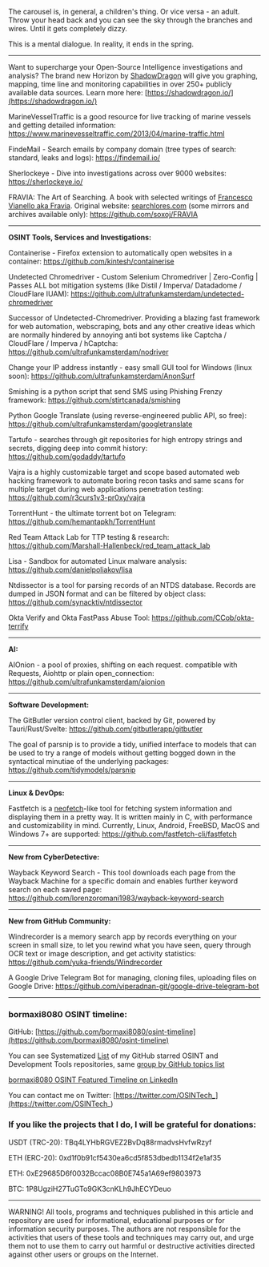 
The carousel is, in general, a children's thing. Or vice versa - an adult. Throw your head back and you can see the sky through the branches and wires. Until it gets completely dizzy.

This is a mental dialogue. In reality, it ends in the spring.

----

Want to supercharge your Open-Source Intelligence investigations and analysis? The brand new Horizon by [ShadowDragon](https://www.linkedin.com/company/shadowdragon/) will give you graphing, mapping, time line and monitoring capabilities in over 250+ publicly available data sources. Learn more here: [https://shadowdragon.io/](https://shadowdragon.io/)

MarineVesselTraffic is a good resource for live tracking of marine vessels and getting detailed information: https://www.marinevesseltraffic.com/2013/04/marine-traffic.html

FindeMail - Search emails by company domain (tree types of search: standard, leaks and logs): https://findemail.io/

Sherlockeye - Dive into investigations across over 9000 websites: https://sherlockeye.io/

FRAVIA: The Art of Searching. A book with selected writings of [Francesco Vianello aka Fravia](https://en.wikipedia.org/wiki/Fravia). Original website: [searchlores.com](https://web.archive.org/web/20191022173743/http://search.lores.eu/indexo.htm) (some mirrors and archives available only): https://github.com/soxoj/FRAVIA

----

**OSINT Tools, Services and Investigations:**

Containerise - Firefox extension to automatically open websites in a container: https://github.com/kintesh/containerise

Undetected Chromedriver - Custom Selenium Chromedriver | Zero-Config | Passes ALL bot mitigation systems (like Distil / Imperva/ Datadadome / CloudFlare IUAM): https://github.com/ultrafunkamsterdam/undetected-chromedriver

Successor of Undetected-Chromedriver. Providing a blazing fast framework for web automation, webscraping, bots and any other creative ideas which are normally hindered by annoying anti bot systems like Captcha / CloudFlare / Imperva / hCaptcha: https://github.com/ultrafunkamsterdam/nodriver

Change your IP address instantly - easy small GUI tool for Windows (linux soon): https://github.com/ultrafunkamsterdam/AnonSurf

Smishing is a python script that send SMS using Phishing Frenzy framework: https://github.com/stirtcanada/smishing

Python Google Translate (using reverse-engineered public API, so free): https://github.com/ultrafunkamsterdam/googletranslate

Tartufo - searches through git repositories for high entropy strings and secrets, digging deep into commit history: https://github.com/godaddy/tartufo

Vajra is a highly customizable target and scope based automated web hacking framework to automate boring recon tasks and same scans for multiple target during web applications penetration testing: https://github.com/r3curs1v3-pr0xy/vajra

TorrentHunt - the ultimate torrent bot on Telegram: https://github.com/hemantapkh/TorrentHunt

Red Team Attack Lab for TTP testing & research: https://github.com/Marshall-Hallenbeck/red_team_attack_lab

Lisa - Sandbox for automated Linux malware analysis: https://github.com/danielpoliakov/lisa

Ntdissector is a tool for parsing records of an NTDS database. Records are dumped in JSON format and can be filtered by object class: https://github.com/synacktiv/ntdissector

Okta Verify and Okta FastPass Abuse Tool: https://github.com/CCob/okta-terrify

----

**AI:**

AIOnion - a pool of proxies, shifting on each request. compatible with Requests, Aiohttp or plain open_connection: https://github.com/ultrafunkamsterdam/aionion

---

**Software Development:**

The GitButler version control client, backed by Git, powered by Tauri/Rust/Svelte: https://github.com/gitbutlerapp/gitbutler

The goal of parsnip is to provide a tidy, unified interface to models that can be used to try a range of models without getting bogged down in the syntactical minutiae of the underlying packages: https://github.com/tidymodels/parsnip

----

**Linux & DevOps:**

Fastfetch is a [neofetch](https://github.com/dylanaraps/neofetch)-like tool for fetching system information and displaying them in a pretty way. It is written mainly in C, with performance and customizability in mind. Currently, Linux, Android, FreeBSD, MacOS and Windows 7+ are supported: https://github.com/fastfetch-cli/fastfetch

----

**New from CyberDetective:**

Wayback Keyword Search - This tool downloads each page from the Wayback Machine for a specific domain and enables further keyword search on each saved page: https://github.com/lorenzoromani1983/wayback-keyword-search

----

**New from GitHub Community:**

Windrecorder is a memory search app by records everything on your screen in small size, to let you rewind what you have seen, query through OCR text or image description, and get activity statistics: https://github.com/yuka-friends/Windrecorder

A Google Drive Telegram Bot for managing, cloning files, uploading files on Google Drive: https://github.com/viperadnan-git/google-drive-telegram-bot

----
### bormaxi8080 OSINT timeline:

GitHub: [https://github.com/bormaxi8080/osint-timeline](https://github.com/bormaxi8080/osint-timeline)

You can see Systematized [List](https://github.com/bormaxi8080/github-starred-repos-builder/blob/main/starred_repos.md) of my GitHub starred OSINT and Development Tools repositories, same [group by GitHub topics list](https://github.com/bormaxi8080/starred)

[bormaxi8080 OSINT Featured Timeline on LinkedIn](https://www.linkedin.com/in/osintech/details/featured/)

You can contact me on Twitter: [https://twitter.com/OSINTech_](https://twitter.com/OSINTech_)
### If you like the projects that I do, I will be grateful for donations:

USDT (TRC-20): TBq4LYHbRGVEZ2BvDq88rmadvsHvfwRzyf

ETH (ERC-20): 0xd1f0b91cf5430ea6cd5f853dbedb1134f2e1af35

ETH: 0xE29685D6f0032Bccac08B0E745a1A69ef9803973

BTC: 1P8UgziH27TuGTo9GK3cnKLh9JhECYDeuo

----

WARNING! All tools, programs and techniques published in this article and repository are used for informational, educational purposes or for information security purposes. The authors are not responsible for the activities that users of these tools and techniques may carry out, and urge them not to use them to carry out harmful or destructive activities directed against other users or groups on the Internet.
